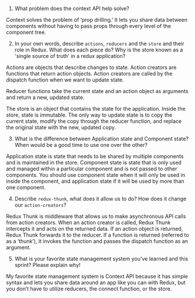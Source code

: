1. What problem does the context API help solve?

Context solves the problem of ‘prop drilling.’ It lets you share data between components without having to pass props through every level of the component tree.

2. In your own words, describe `actions`, `reducers` and the `store` and their role in Redux. What does each piece do? Why is the store known as a 'single source of truth' in a redux application?

Actions are objects that describe changes to state. Action creators are functions that return action objects. Action creators are called by the dispatch function when we want to update state.

Reducer functions take the current state and an action object as arguments and return a new, updated state.

The store is an object that contains the state for the application. Inside the store, state is immutable. The only way to update state is to copy the current state, modify the copy through the reducer function, and replace the original state with the new, updated copy.

3. What is the difference between Application state and Component state? When would be a good time to use one over the other?

Application state is state that needs to be shared by multiple components and is maintained in the store. Component state is state that is only used and managed within a particular component and is not passed to other components. You should use component state when it will only be used in inside the component, and application state if it will be used by more than one component.

4. Describe `redux-thunk`, what does it allow us to do? How does it change our `action-creators`?

Redux Thunk is middleware that allows us to make asynchronous API calls from action creators. When an action creator is called, Redux Thunk intercepts it and acts on the returned data. If an action object is returned, Redux Thunk forwards it to the reducer. If a function is returned (referred to as a ‘thunk’), it invokes the function and passes the dispatch function as an argument.

5. What is your favorite state management system you've learned and this sprint? Please explain why!

My favorite state management system is Context API because it has simple syntax and lets you share data around an app like you can with Redux, but you don’t have to utilize reducers, the connect function, or the store.
